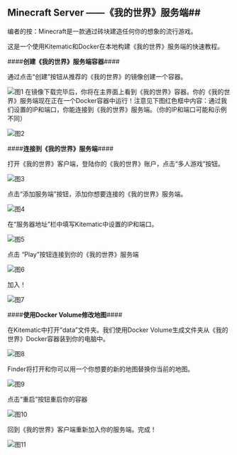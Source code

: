 ## Minecraft Server ——《我的世界》服务端##



编者的按：Minecraft是一款通过砖块建造任何你的想象的流行游戏。

这是一个使用Kitematic和Docker在本地构建《我的世界》服务端的快速教程。

####**创建《我的世界》服务端容器**####

通过点击“创建”按钮从推荐的《我的世界》的镜像创建一个容器。

![图1](https://cloud.githubusercontent.com/assets/559953/6471845/2c617d7c-c1a3-11e4-9ebb-5dfc50dfa680.png)
在镜像下载完毕后，你将在主界面上看到《我的世界》容器。你的《我的世界》服务端现在正在一个Docker容器中运行！注意见下图红色框中内容：通过我们设置的IP和端口，你能连接到《我的世界》服务端。（你的IP和端口可能和示例不同）

![图2](https://cloud.githubusercontent.com/assets/559953/6471905/a79b4e96-c1a3-11e4-86fe-993d57cfe2b6.png)

####**连接到《我的世界》服务端**####

打开《我的世界》客户端，登陆你的《我的世界》账户，点击“多人游戏”按钮。

![图3](https://cloud.githubusercontent.com/assets/559953/6471969/0a62c43c-c1a4-11e4-935f-409a8c88632c.png)

点击“添加服务端”按钮，添加你想要连接的《我的世界》服务端。

![图4](https://cloud.githubusercontent.com/assets/559953/6472072/a1d6d0a6-c1a4-11e4-8291-485db1123c14.png)

在“服务器地址”栏中填写Kitematic中设置的IP和端口。

![图5](https://cloud.githubusercontent.com/assets/559953/6472074/a4535dc2-c1a4-11e4-9021-a895baf42905.png)

点击 “Play”按钮连接到你的《我的世界》服务端

![图6](https://cloud.githubusercontent.com/assets/559953/6472077/a6c478b6-c1a4-11e4-9157-ec4b0028764a.png)

加入！

![图7](https://cloud.githubusercontent.com/assets/559953/6472079/a8e2b040-c1a4-11e4-889b-9e95731fb21c.png)

####**使用Docker Volume修改地图**####

在Kitematic中打开”data”文件夹。我们使用Docker Volume生成文件夹从《我的世界》Docker容器装到你的电脑中。

![图8](https://cloud.githubusercontent.com/assets/559953/6472819/d9ca6400-c1a9-11e4-9d51-074a208ebd27.png)

Finder将打开和你可以用一个你想要的新的地图替换你当前的地图。

![图9](https://cloud.githubusercontent.com/assets/559953/6472821/dd8a4740-c1a9-11e4-82d4-b84ff2d64e8f.png)

点击“重启”按钮重启你的容器

![图10](https://cloud.githubusercontent.com/assets/559953/6472823/e06fbda0-c1a9-11e4-888a-2306a3cae37d.png)

回到《我的世界》客户端重新加入你的服务端。完成！

![图11](https://cloud.githubusercontent.com/assets/559953/6472828/e9140f24-c1a9-11e4-8005-7b3e6affd877.png)
